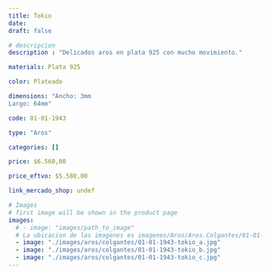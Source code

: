 ```yaml
---
title: Tokio
date: 
draft: false

# descripcion
description : "Delicados aros en plata 925 con mucho movimiento."

materials: Plata 925

color: Plateado

dimensions: "Ancho: 3mm 
Largo: 64mm"

code: 01-01-1943

type: "Aros"

categories: []

price: $6.560,00

price_eftvo: $5.580,00

link_mercado_shop: undef

# Images
# first image will be shown in the product page
images:
  # - image: "images/path_to_image"
  # La ubicacion de las imagenes es imagenes/Aros/Aros.Colgantes/01-01-1943-tokio
  - image: "./images/aros/colgantes/01-01-1943-tokio_a.jpg"
  - image: "./images/aros/colgantes/01-01-1943-tokio_b.jpg"
  - image: "./images/aros/colgantes/01-01-1943-tokio_c.jpg"
---
```

